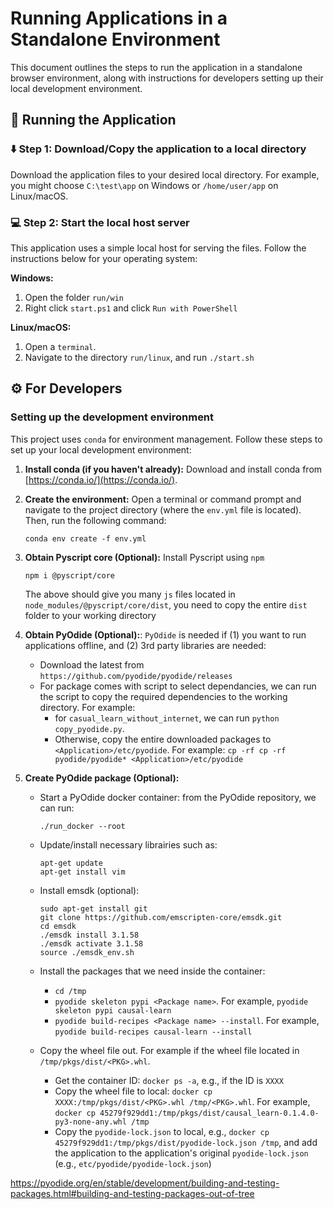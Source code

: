 # Running Applications in a Standalone Environment

This document outlines the steps to run the application in a standalone browser environment, along with instructions for developers setting up their local development environment.

## 🏃 Running the Application 

### ⬇️ Step 1: Download/Copy the application to a local directory

Download the application files to your desired local directory. For example, you might choose `C:\test\app` on Windows or `/home/user/app` on Linux/macOS.

### 💻 Step 2: Start the local host server

This application uses a simple local host for serving the files. Follow the instructions below for your operating system:

**Windows:**

1. Open the folder `run/win`
2. Right click `start.ps1` and click `Run with PowerShell`

**Linux/macOS:**

1. Open a `terminal`.
2. Navigate to the directory `run/linux`, and run `./start.sh`

## ⚙️ For Developers

### Setting up the development environment

This project uses `conda` for environment management.  Follow these steps to set up your local development environment:

1. **Install conda (if you haven't already):**  Download and install conda from [https://conda.io/](https://conda.io/).

2. **Create the environment:** Open a terminal or command prompt and navigate to the project directory (where the `env.yml` file is located). Then, run the following command:
   ```
   conda env create -f env.yml
   ```

3. **Obtain Pyscript core (Optional):** Install Pyscript using `npm`
   ```
   npm i @pyscript/core
   ```
   The above should give you many `js` files located in `node_modules/@pyscript/core/dist`, you need to copy the entire `dist` folder to your working directory

4. **Obtain PyOdide (Optional):**: `PyOdide` is needed if (1) you want to run applications offline, and (2) 3rd party libraries are needed:
   - Download the latest from `https://github.com/pyodide/pyodide/releases`
   - For package comes with script to select dependancies, we can run the script to copy the required dependencies to the working directory. For example:
      * for `casual_learn_without_internet`, we can run `python copy_pyodide.py`. 
      * Otherwise, copy the entire downloaded packages to `<Application>/etc/pyodide`. For example: `cp -rf cp -rf pyodide/pyodide* <Application>/etc/pyodide`

5. **Create PyOdide package (Optional):**
   - Start a PyOdide docker container: from the PyOdide repository, we can run:
      ```
      ./run_docker --root
      ```
    - Update/install necessary librairies such as:
      ```
      apt-get update
      apt-get install vim
      ```
   - Install emsdk (optional):
      ```
      sudo apt-get install git
      git clone https://github.com/emscripten-core/emsdk.git
      cd emsdk
      ./emsdk install 3.1.58
      ./emsdk activate 3.1.58
      source ./emsdk_env.sh
      ```

  
   - Install the packages that we need inside the container:
      - `cd /tmp`
      - `pyodide skeleton pypi <Package name>`. For example, `pyodide skeleton pypi causal-learn`
      - `pyodide build-recipes <Package name> --install`. For example, `pyodide build-recipes causal-learn --install`

   - Copy the wheel file out. For example if the wheel file located in `/tmp/pkgs/dist/<PKG>.whl`.
      - Get the container ID: `docker ps -a`, e.g., if the ID is `XXXX`
      - Copy the wheel file to local:  `docker cp XXXX:/tmp/pkgs/dist/<PKG>.whl /tmp/<PKG>.whl`. For example, `docker cp 45279f929dd1:/tmp/pkgs/dist/causal_learn-0.1.4.0-py3-none-any.whl /tmp`
      - Copy the `pyodide-lock.json` to local, e.g., `docker cp 45279f929dd1:/tmp/pkgs/dist/pyodide-lock.json /tmp`, and add the application to the application's original `pyodide-lock.json` (e.g., `etc/pyodide/pyodide-lock.json`)



https://pyodide.org/en/stable/development/building-and-testing-packages.html#building-and-testing-packages-out-of-tree